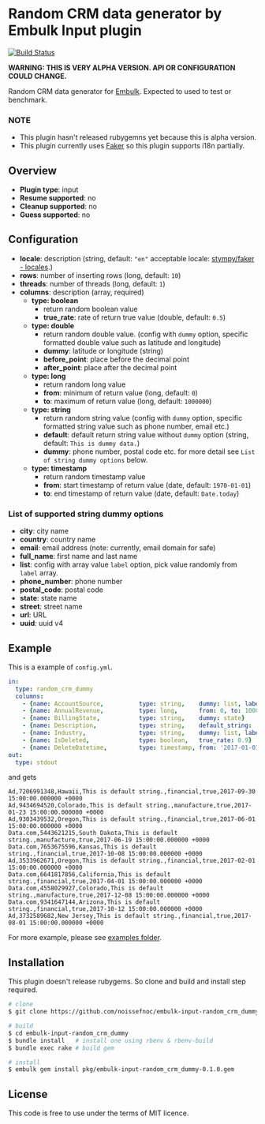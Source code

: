# Random CRM data generator by Embulk Input plugin

[![Build Status](https://travis-ci.org/noissefnoc/embulk-input-random_crm_dummy.svg?branch=master)](https://travis-ci.org/noissefnoc/embulk-input-random_crm_dummy)

**WARNING: THIS IS VERY ALPHA VERSION. API OR CONFIGURATION COULD CHANGE.**

Random CRM data generator for [Embulk](https://github.com/embulk/embulk). Expected to used to test or benchmark. 


### NOTE

- This plugin hasn't released rubygemns yet because this is alpha version.
- This plugin currently uses [Faker](https://github.com/stympy/faker) so this plugin supports i18n partially.

## Overview

- **Plugin type**: input
- **Resume supported**: no
- **Cleanup supported**: no
- **Guess supported**: no

## Configuration

- **locale**: description (string, default: `"en"` acceptable locale: [stympy/faker - locales](https://github.com/stympy/faker/tree/master/lib/locales).)
- **rows**: number of inserting rows (long, default: `10`)
- **threads**: number of threads (long, default: `1`)
- **columns**: description (array, required)
    - **type: boolean**
        - return random boolean value 
        - **true_rate**: rate of return true value (double, default: `0.5`)
    - **type: double**
        - return random double value. (config with `dummy` option, specific formatted double value such as latitude and longitude)
        - **dummy**: latitude or longitude (string)
        - **before_point**: place before the decimal point
        - **after_point**: place after the decimal point
    - **type: long**
        - return random long value
        - **from**: minimum of return value (long, default: `0`)
        - **to**: maximum of return value (long, default: `1000000`) 
    - **type: string**
        - return random string value (config with `dummy` option,  specific formatted string value such as phone number, email etc.)
        - **default**: default return string value without `dummy` option (string, default: `This is dummy data.`)
        - **dummy**: phone number, postal code etc. for more detail see `List of string dummy options` below.
    - **type: timestamp**
        - return random timestamp value
        - **from**: start timestamp of return value (date, default: `1970-01-01`)
        - **to**: end timestamp of return value (date, default: `Date.today`)

### List of supported string dummy options

- **city**: city name
- **country**: country name
- **email**: email address (note: currently, email domain for safe)
- **full_name**: first name and last name
- **list**: config with array value `label` option, pick value randomly from `label` array.
- **phone_number**: phone number
- **postal_code**: postal code
- **state**: state name
- **street**: street name
- **url**: URL
- **uuid**: uuid v4

## Example

This is a example of `config.yml`.

```yaml
in:
  type: random_crm_dummy
  columns:
    - {name: AccountSource,          type: string,    dummy: list, label: ['Ad', 'Data.com']}
    - {name: AnnualRevenue,          type: long,      from: 0, to: 10000000000}
    - {name: BillingState,           type: string,    dummy: state}
    - {name: Description,            type: string,    default_string: 'This is default string.'}
    - {name: Industry,               type: string,    dummy: list, label: ['manufacture', 'financial']}
    - {name: IsDeleted,              type: boolean,   true_rate: 0.9}
    - {name: DeleteDatetime,         type: timestamp, from: '2017-01-01', to: '2017-12-31'}
out:
  type: stdout
```

and gets

```
Ad,7206991348,Hawaii,This is default string.,financial,true,2017-09-30 15:00:00.000000 +0000
Ad,9434694520,Colorado,This is default string.,manufacture,true,2017-01-23 15:00:00.000000 +0000
Ad,9303439532,Oregon,This is default string.,financial,true,2017-06-01 15:00:00.000000 +0000
Data.com,5443621215,South Dakota,This is default string.,manufacture,true,2017-06-19 15:00:00.000000 +0000
Data.com,7653675596,Kansas,This is default string.,financial,true,2017-10-08 15:00:00.000000 +0000
Ad,3533962671,Oregon,This is default string.,financial,true,2017-02-01 15:00:00.000000 +0000
Data.com,6641817856,California,This is default string.,financial,true,2017-04-01 15:00:00.000000 +0000
Data.com,4558029927,Colorado,This is default string.,manufacture,true,2017-12-08 15:00:00.000000 +0000
Data.com,9341647144,Arizona,This is default string.,financial,true,2017-10-12 15:00:00.000000 +0000
Ad,3732589682,New Jersey,This is default string.,financial,true,2017-08-01 15:00:00.000000 +0000
```

For more example, please see [examples folder](https://github.com/noissefnoc/embulk-input-random_crm_dummy/tree/master/examples).


## Installation

This plugin doesn't release rubygems. So clone and build and install step required.

```bash
# clone
$ git clone https://github.com/noissefnoc/embulk-input-random_crm_dummy.git

# build
$ cd embulk-input-random_crm_dummy
$ bundle install   # install one using rbenv & rbenv-build
$ bundle exec rake # build gem

# install
$ embulk gem install pkg/embulk-input-random_crm_dummy-0.1.0.gem
```

## License

This code is free to use under the terms of MIT licence. 
